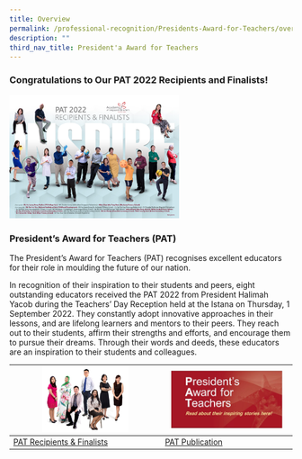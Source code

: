```yaml
---
title: Overview
permalink: /professional-recognition/Presidents-Award-for-Teachers/overview/
description: ""
third_nav_title: President'a Award for Teachers
---
```



### Congratulations to Our PAT 2022 Recipients and Finalists!

<img src="/images/prore5.png" style="width:60%">

### President’s Award for Teachers (PAT)

The President’s Award for Teachers (PAT) recognises excellent educators for their role in moulding the future of our nation.

In recognition of their inspiration to their students and peers, eight outstanding educators received the PAT 2022 from President Halimah Yacob during the Teachers’ Day Reception held at the Istana on Thursday, 1 September 2022. They constantly adopt innovative approaches in their lessons, and are lifelong learners and mentors to their peers. They reach out to their students, affirm their strengths and efforts, and encourage them to pursue their dreams. Through their words and deeds, these educators are an inspiration to their students and colleagues.

| <img src="/images/prore6.png" style="width:60%"> | <img src="/images/prore7.png" style="width:90%"> |
|---|---|
| [PAT Recipients & Finalists](https://staging.d2dfevnwgxersp.amplifyapp.com/professional-recognition/Presidents-Award-for-Teachers/recipients-and-finalists/) | [PAT Publication](https://staging.d2dfevnwgxersp.amplifyapp.com/professional-recognition/Presidents-Award-for-Teachers/publication/) |
 